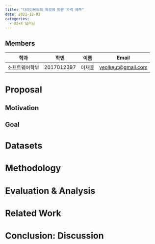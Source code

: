 ```yaml
---
title: "다이아몬드의 특성에 따른 가격 예측"
date: 2021-12-03
categories:
  - AI+X 딥러닝
---
```


## Members
|학과|학번|이름|Email|
|---|---|---|-----|
|소프트웨어학부|2017012397|이재훈|yeolkeut@gmail.com|

# Proposal
## Motivation
## Goal

# Datasets

# Methodology

# Evaluation & Analysis

# Related Work

# Conclusion: Discussion